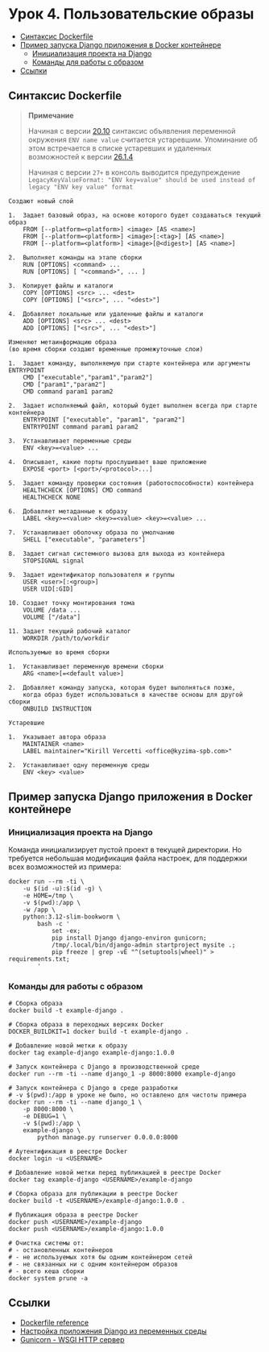 # Урок 4. Пользовательские образы

- [Синтаксис Dockerfile](#синтаксис-dockerfile)
- [Пример запуска Django приложения в Docker контейнере](#пример-запуска-django-приложения-в-docker-контейнере)
  - [Инициализация проекта на Django](#инициализация-проекта-на-django)
  - [Команды для работы с образом](#команды-для-работы-с-образом)
- [Ссылки](#ссылки)

## Синтаксис Dockerfile

> **Примечание**
>
> Начиная с версии [20.10](https://docs.docker.com/engine/release-notes/20.10/#deprecation--removal)
> синтаксис объявления переменной окружения `ENV name value` считается устаревшим.
> Упоминание об этом встречается в списке устаревших и удаленных возможностей к версии
> [26.1.4](https://github.com/docker/cli/blob/v26.1.4/docs/deprecated.md#dockerfile-legacy-env-name-value-syntax)
>
> Начиная с версии `27+` в консоль выводится предупреждение
> `LegacyKeyValueFormat: "ENV key=value" should be used instead of legacy "ENV key value" format`

```
Создают новый слой

1.  Задает базовый образ, на основе которого будет создаваться текущий образ
    FROM [--platform=<platform>] <image> [AS <name>]
    FROM [--platform=<platform>] <image>[:<tag>] [AS <name>]
    FROM [--platform=<platform>] <image>[@<digest>] [AS <name>]

2.  Выполняет команды на этапе сборки
    RUN [OPTIONS] <command> ...
    RUN [OPTIONS] [ "<command>", ... ]

3.  Копирует файлы и каталоги
    COPY [OPTIONS] <src> ... <dest>
    COPY [OPTIONS] ["<src>", ... "<dest>"]

4.  Добавляет локальные или удаленные файлы и каталоги
    ADD [OPTIONS] <src> ... <dest>
    ADD [OPTIONS] ["<src>", ... "<dest>"]

Изменяют метаинформацию образа
(во время сборки создают временные промежуточные слои)

1.  Задает команду, выполняемую при старте контейнера или аргументы ENTRYPOINT
    CMD ["executable","param1","param2"]
    CMD ["param1","param2"]
    CMD command param1 param2

2.  Задает исполняемый файл, который будет выполнен всегда при старте контейнера
    ENTRYPOINT ["executable", "param1", "param2"]
    ENTRYPOINT command param1 param2

3.  Устанавливает переменные среды
    ENV <key>=<value> ...

4.  Описывает, какие порты прослушивает ваше приложение
    EXPOSE <port> [<port>/<protocol>...]

5.  Задает команду проверки состояния (работоспособности) контейнера
    HEALTHCHECK [OPTIONS] CMD command
    HEALTHCHECK NONE

6.  Добавляет метаданные к образу
    LABEL <key>=<value> <key>=<value> <key>=<value> ...

7.  Устанавливает оболочку образа по умолчанию
    SHELL ["executable", "parameters"]

8.  Задает сигнал системного вызова для выхода из контейнера
    STOPSIGNAL signal

9.  Задает идентификатор пользователя и группы
    USER <user>[:<group>]
    USER UID[:GID]

10. Создает точку монтирования тома
    VOLUME /data ...
    VOLUME ["/data"]

11. Задает текущий рабочий каталог
    WORKDIR /path/to/workdir

Используемые во время сборки

1.  Устанавливает переменную времени сборки
    ARG <name>[=<default value>]

2.  Добавляет команду запуска, которая будет выполняться позже,
    когда образ будет использоваться в качестве основы для другой сборки
    ONBUILD INSTRUCTION

Устаревшие

1.  Указывает автора образа
    MAINTAINER <name>
    LABEL maintainer="Kirill Vercetti <office@kyzima-spb.com>"

2.  Устанавливает одну переменную среды
    ENV <key> <value>
```


## Пример запуска Django приложения в Docker контейнере

### Инициализация проекта на Django

Команда инициализирует пустой проект в текущей директории.
Но требуется небольшая модификация файла настроек,
для поддержки всех возможностей из примера:

```shell
docker run --rm -ti \
    -u $(id -u):$(id -g) \
    -e HOME=/tmp \
    -v $(pwd):/app \
    -w /app \
    python:3.12-slim-bookworm \
        bash -c '
            set -ex;
            pip install Django django-environ gunicorn;
            /tmp/.local/bin/django-admin startproject mysite .;
            pip freeze | grep -vE "^(setuptools|wheel)" > requirements.txt;
        '
```

### Команды для работы с образом

```shell
# Сборка образа
docker build -t example-django .

# Сборка образа в переходных версиях Docker
DOCKER_BUILDKIT=1 docker build -t example-django .

# Добавление новой метки к образу
docker tag example-django example-django:1.0.0

# Запуск контейнера с Django в производственной среде
docker run --rm -ti --name django_1 -p 8000:8000 example-django

# Запуск контейнера с Django в среде разработки
# -v $(pwd):/app в уроке не было, но оставлено для чистоты примера
docker run --rm -ti --name django_1 \
    -p 8000:8000 \
    -e DEBUG=1 \
    -v $(pwd):/app \
    example-django \
        python manage.py runserver 0.0.0.0:8000

# Аутентификация в реестре Docker
docker login -u <USERNAME>

# Добавление новой метки перед публикацией в реестре Docker
docker tag example-django <USERNAME>/example-django

# Сборка образа для публикации в реестре Docker
docker build -t <USERNAME>/example-django:1.0.0 .

# Публикация образа в реестре Docker
docker push <USERNAME>/example-django
docker push <USERNAME>/example-django:1.0.0

# Очистка системы от:
# - остановленных контейнеров
# - не используемых хотя бы одним контейнером сетей
# - не связанных ни с одним контейнером образов
# - всего кеша сборки
docker system prune -a
```

## Ссылки

* [Dockerfile reference](https://docs.docker.com/reference/dockerfile/)
* [Настройка приложения Django из переменных среды](https://django-environ.readthedocs.io/en/latest/)
* [Gunicorn - WSGI HTTP сервер](https://gunicorn.org/)
